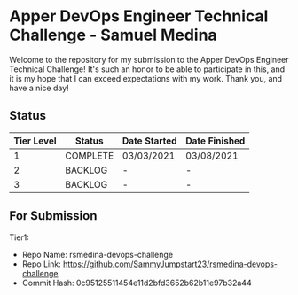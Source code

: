 # Apper DevOps Engineer Technical Challenge - Samuel Medina

Welcome to the repository for my submission to the Apper DevOps Engineer Technical Challenge! It's such an honor to be able to participate in this, and it is my hope that I can exceed expectations with my work. Thank you, and have a nice day!

## Status

| Tier Level |   Status   | Date Started | Date Finished |
| ---------- | ---------- | ------------ | ------------- |
|      1     |      COMPLETE      |      03/03/2021      |      03/08/2021      |
|      2     |      BACKLOG      |          -           |      -      |
|      3     |      BACKLOG      |          -           |      -      |

## For Submission

Tier1:
- Repo Name: rsmedina-devops-challenge
- Repo Link: https://github.com/SammyJumpstart23/rsmedina-devops-challenge
- Commit Hash: 0c95125511454e11d2bfd3652b62b11e97b32a44
